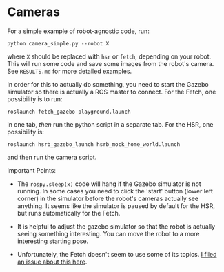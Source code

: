 # Cameras

For a simple example of robot-agnostic code, run:

```
python camera_simple.py --robot X
```

where `X` should be replaced with `hsr` or `fetch`, depending on your robot.
This will run some code and save some images from the robot's camera. See
`RESULTS.md` for more detailed examples.

In order for this to actually do something, you need to start the Gazebo
simulator so there is actually a ROS master to connect. For the Fetch, one
possibility is to run:
  
```
roslaunch fetch_gazebo playground.launch
```

in one tab, *then* run the python script in a separate tab. For the HSR, one
possibility is:

```
roslaunch hsrb_gazebo_launch hsrb_mock_home_world.launch
```

and then run the camera script.

Important Points:

- The `rospy.sleep(x)` code will hang if the Gazebo simulator is not running. In
  some cases you need to click the 'start' button (lower left corner) in the
  simulator before the robot's cameras actually see anything. It seems like the
  simulator is paused by default for the HSR, but runs automatically for the
  Fetch.

- It is helpful to adjust the gazebo simulator so that the robot is actually
  seeing something interesting. You can move the robot to a more interesting
  starting pose.

- Unfortunately, the Fetch doesn't seem to use some of its topics. [I filed an
  issue about this here][1].


[1]:https://github.com/fetchrobotics/fetch_ros/issues/74
